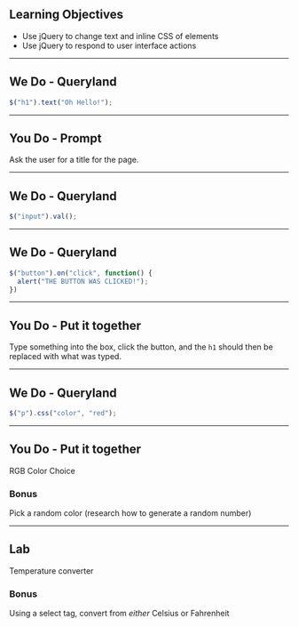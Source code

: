 ## Learning Objectives

* Use jQuery to change text and inline CSS of elements
* Use jQuery to respond to user interface actions

---

## We Do - Queryland

```javascript
$("h1").text("Oh Hello!");
```

---

## You Do - Prompt

Ask the user for a title for the page.

---

## We Do - Queryland

```javascript
$("input").val();
```

---

## We Do - Queryland

```javascript
$("button").on("click", function() {
  alert("THE BUTTON WAS CLICKED!");
})
```

---

## You Do - Put it together

Type something into the box, click the button, and the `h1` should then be replaced with what was typed.

---

## We Do - Queryland

```javascript
$("p").css("color", "red");
```

---

## You Do - Put it together

RGB Color Choice

### Bonus

Pick a random color
(research how to generate a random number)

---

## Lab

Temperature converter

### Bonus

Using a select tag, convert from *either* Celsius or Fahrenheit
